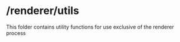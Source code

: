 # /renderer/utils

This folder contains utility functions for use exclusive of the renderer process
